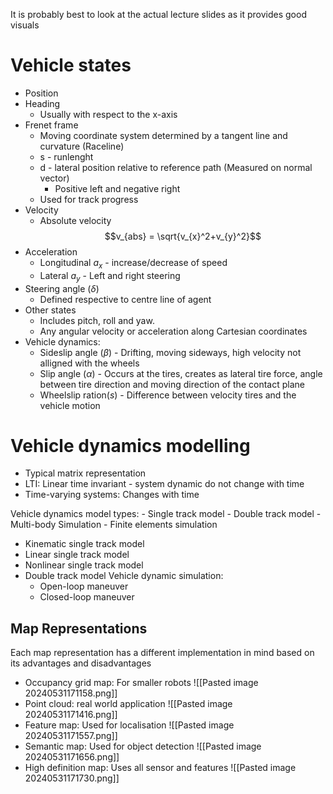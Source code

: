 It is probably best to look at the actual lecture slides as it provides good visuals
# Vehicle states
- Position
- Heading
	- Usually with respect to the x-axis
- Frenet frame
	- Moving coordinate system determined by a tangent line and curvature (Raceline)
	- s -  runlenght
	- d - lateral position relative to reference path (Measured on normal vector)
		- Positive left and negative right
	- Used for track progress
- Velocity
	- Absolute velocity $$v_{abs} = \sqrt{v_{x}^2+v_{y}^2}$$
- Acceleration
	- Longitudinal $a_{x}$ - increase/decrease of speed
	- Lateral $a_{y}$ - Left and right steering
- Steering angle ($\delta$)
	- Defined respective to centre line of agent
- Other states
	- Includes pitch, roll and yaw.
	- Any angular velocity or acceleration along Cartesian coordinates
- Vehicle dynamics:
	- Sideslip angle ($\beta$) - Drifting, moving sideways, high velocity not alligned with the wheels
	- Slip angle ($\alpha$)  - Occurs at the tires, creates as lateral tire force, angle between tire direction and moving direction of the contact plane
	- Wheelslip ration($s$) -  Difference between velocity tires and the vehicle motion
# Vehicle dynamics modelling
- Typical matrix representation
- LTI: Linear time invariant - system dynamic do not change with time
- Time-varying systems: Changes with time

Vehicle dynamics model types:
	- Single track model
	- Double track model
	- Multi-body Simulation
	- Finite elements simulation

- Kinematic single track model
- Linear single track model
- Nonlinear single track model
- Double track model
Vehicle dynamic simulation:
	- Open-loop maneuver
	- Closed-loop maneuver

## Map Representations
Each map representation has a different implementation in mind based on its advantages and disadvantages
- Occupancy grid map: For smaller robots
	 ![[Pasted image 20240531171158.png]]
- Point cloud: real world application
	 ![[Pasted image 20240531171416.png]]
- Feature map: Used for localisation
	 ![[Pasted image 20240531171557.png]]
- Semantic map: Used for object detection
	 ![[Pasted image 20240531171656.png]]
- High definition map: Uses all sensor and features
	 ![[Pasted image 20240531171730.png]]